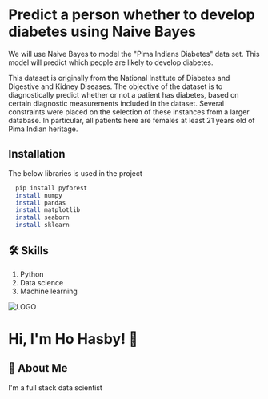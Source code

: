 
# Predict a person whether to develop diabetes using Naive Bayes

We will use Naive Bayes  to model the "Pima Indians Diabetes" data set. This model will predict which people are likely to develop diabetes.

This dataset is originally from the National Institute of Diabetes and Digestive and Kidney Diseases. The objective of the dataset is to diagnostically predict whether or not a patient has diabetes, based on certain diagnostic measurements included in the dataset. Several constraints were placed on the selection of these instances from a larger database. In particular, all patients here are females at least 21 years old of Pima Indian heritage.
## Installation

The below libraries is used in the project

```bash
  pip install pyforest
  install numpy
  install pandas
  install matplotlib
  install seaborn
  install sklearn
```
    
## 🛠 Skills
1. Python
2. Data science
3. Machine learning



![LOGO](https://github-readme-stats.vercel.app/api?username=HoHasby&&show_icons=true&title_color=ffffff&icon_color=bb2acf&text_color=daf7dc&bg_color=151515)
# Hi, I'm Ho Hasby! 👋


## 🚀 About Me
I'm a full stack data scientist

